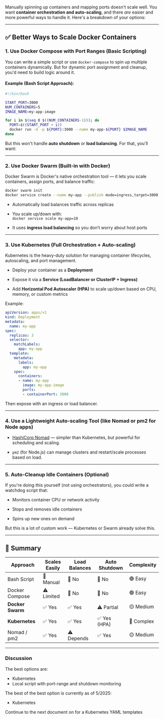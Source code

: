 
Manually spinning up containers and mapping ports doesn't scale well. You want **container orchestration and auto-scaling**, and there _are_ easier and more powerful ways to handle it. Here's a breakdown of your options:

---

## ✅ Better Ways to Scale Docker Containers

### 1. **Use Docker Compose with Port Ranges (Basic Scripting)**

You can write a simple script or use `docker-compose` to spin up multiple containers dynamically. But for dynamic port assignment and cleanup, you'd need to build logic around it.

#### Example (Bash Script Approach):

```bash
#!/bin/bash

START_PORT=3000
NUM_CONTAINERS=5
IMAGE_NAME=my-app-image

for i in $(seq 0 $((NUM_CONTAINERS-1))); do
  PORT=$((START_PORT + i))
  docker run -d -p ${PORT}:3000 --name my-app-${PORT} $IMAGE_NAME
done
```

But this won't handle **auto shutdown** or **load balancing**. For that, you'll want:

---

### 2. **Use Docker Swarm (Built-in with Docker)**

Docker Swarm is Docker's native orchestration tool — it lets you scale containers, assign ports, and balance traffic:

```bash
docker swarm init
docker service create --name my-app --publish mode=ingress,target=3000,published=80 --replicas=5 my-app-image
```

- Automatically load balances traffic across replicas
    
- You scale up/down with:  
    `docker service scale my-app=10`
    
- It uses **ingress load balancing** so you don’t worry about host ports
    

---

### 3. **Use Kubernetes (Full Orchestration + Auto-scaling)**

Kubernetes is the heavy-duty solution for managing container lifecycles, autoscaling, and port management.

- Deploy your container as a **Deployment**
    
- Expose it via a **Service (LoadBalancer or ClusterIP + Ingress)**
    
- Add **Horizontal Pod Autoscaler (HPA)** to scale up/down based on CPU, memory, or custom metrics
    

Example:

```yaml
apiVersion: apps/v1
kind: Deployment
metadata:
  name: my-app
spec:
  replicas: 3
  selector:
    matchLabels:
      app: my-app
  template:
    metadata:
      labels:
        app: my-app
    spec:
      containers:
      - name: my-app
        image: my-app-image
        ports:
        - containerPort: 3000
```

Then expose with an ingress or load balancer.

---

### 4. **Use a Lightweight Auto-scaling Tool (like Nomad or pm2 for Node apps)**

- [HashiCorp Nomad](https://www.nomadproject.io/) — simpler than Kubernetes, but powerful for scheduling and scaling.
    
- `pm2` (for Node.js) can manage clusters and restart/scale processes based on load.
    

---

### 5. **Auto-Cleanup Idle Containers (Optional)**

If you're doing this yourself (not using orchestrators), you could write a watchdog script that:

- Monitors container CPU or network activity
    
- Stops and removes idle containers
    
- Spins up new ones on demand
    

But this is a lot of custom work — Kubernetes or Swarm already solve this.

---

## 🔧 Summary

|Approach|Scales Easily|Load Balances|Auto Shutdown|Complexity|
|---|---|---|---|---|
|Bash Script|🚫 Manual|🚫 No|🚫 No|🟢 Easy|
|Docker Compose|⚠️ Limited|🚫 No|🚫 No|🟢 Easy|
|**Docker Swarm**|✅ Yes|✅ Yes|⚠️ Partial|🟡 Medium|
|**Kubernetes**|✅ Yes|✅ Yes|✅ Yes (HPA)|🔴 Complex|
|Nomad / pm2|✅ Yes|⚠️ Depends|✅ Yes|🟡 Medium|

---

### Discussion

The best options are:
- Kubernetes
- Local script with port-range and shutdown monitoring

The best of the best option is currently as of 5/2025:
- Kubernetes

Continue to the next document on for a Kubernetes YAML templates
